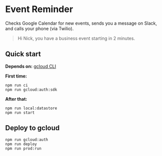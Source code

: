 # Event Reminder

Checks Google Calendar for new events, sends you a message on Slack, and calls your phone (via Twilio).

> Hi Nick, you have a business event starting in 2 minutes.

## Quick start

**Depends on:** [gcloud CLI](https://cloud.google.com/sdk/docs/install)

**First time:**

```
npm run ci
npm run gcloud:auth:sdk
```

**After that:**
```
npm run local:datastore
npm run start
```

## Deploy to gcloud

```
npm run gcloud:auth
npm run deploy
npm run prod:run
```
